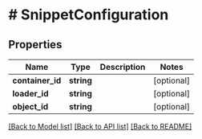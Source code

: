 # # SnippetConfiguration

## Properties

Name | Type | Description | Notes
------------ | ------------- | ------------- | -------------
**container_id** | **string** |  | [optional]
**loader_id** | **string** |  | [optional]
**object_id** | **string** |  | [optional]

[[Back to Model list]](../../README.md#models) [[Back to API list]](../../README.md#endpoints) [[Back to README]](../../README.md)
